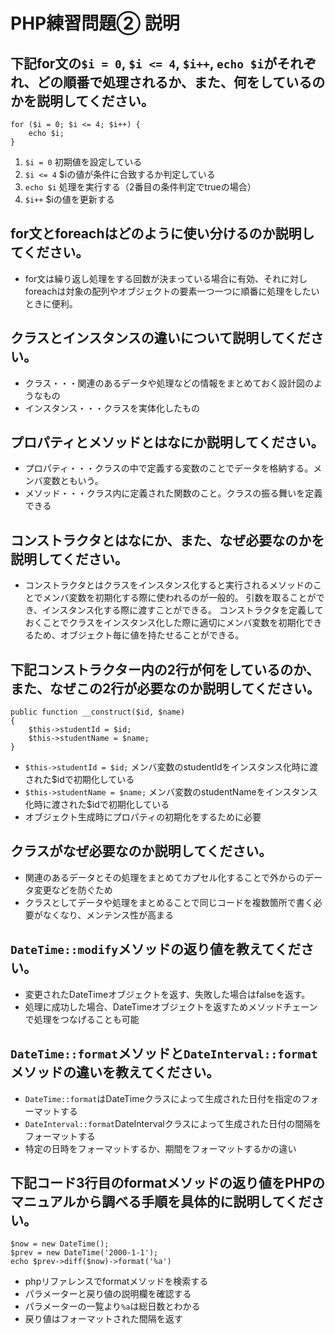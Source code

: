 # PHP練習問題② 説明

## 下記for文の`$i = 0`, `$i <= 4`, `$i++`, `echo $i`がそれぞれ、どの順番で処理されるか、また、何をしているのかを説明してください。

```
for ($i = 0; $i <= 4; $i++) {
    echo $i;
}
```

1. `$i = 0` 初期値を設定している
2. `$i <= 4` $iの値が条件に合致するか判定している
3. `echo $i` 処理を実行する（2番目の条件判定でtrueの場合）
4. `$i++` $iの値を更新する

## for文とforeachはどのように使い分けるのか説明してください。
- for文は繰り返し処理をする回数が決まっている場合に有効、それに対しforeachは対象の配列やオブジェクトの要素一つ一つに順番に処理をしたいときに便利。

## クラスとインスタンスの違いについて説明してください。
- クラス・・・関連のあるデータや処理などの情報をまとめておく設計図のようなもの
- インスタンス・・・クラスを実体化したもの

## プロパティとメソッドとはなにか説明してください。
- プロパティ・・・クラスの中で定義する変数のことでデータを格納する。メンバ変数ともいう。
- メソッド・・・クラス内に定義された関数のこと。クラスの振る舞いを定義できる

## コンストラクタとはなにか、また、なぜ必要なのかを説明してください。
- コンストラクタとはクラスをインスタンス化すると実行されるメソッドのことでメンバ変数を初期化する際に使われるのが一般的。
  引数を取ることができ、インスタンス化する際に渡すことができる。
  コンストラクタを定義しておくことでクラスをインスタンス化した際に適切にメンバ変数を初期化できるため、オブジェクト毎に値を持たせることができる。

## 下記コンストラクター内の2行が何をしているのか、また、なぜこの2行が必要なのか説明してください。
```
public function __construct($id, $name)
{
    $this->studentId = $id;
    $this->studentName = $name;
}
```
- `$this->studentId = $id;` メンバ変数のstudentIdをインスタンス化時に渡された$idで初期化している
- `$this->studentName = $name;` メンバ変数のstudentNameをインスタンス化時に渡された$idで初期化している
- オブジェクト生成時にプロパティの初期化をするために必要

## クラスがなぜ必要なのか説明してください。
- 関連のあるデータとその処理をまとめてカプセル化することで外からのデータ変更などを防ぐため
- クラスとしてデータや処理をまとめることで同じコードを複数箇所で書く必要がなくなり、メンテンス性が高まる

## `DateTime::modify`メソッドの返り値を教えてください。
- 変更されたDateTimeオブジェクトを返す、失敗した場合はfalseを返す。
- 処理に成功した場合、DateTimeオブジェクトを返すためメソッドチェーンで処理をつなげることも可能

## `DateTime::format`メソッドと`DateInterval::format`メソッドの違いを教えてください。
- `DateTime::format`はDateTimeクラスによって生成された日付を指定のフォーマットする
- `DateInterval::format`DateIntervalクラスによって生成された日付の間隔をフォーマットする
- 特定の日時をフォーマットするか、期間をフォーマットするかの違い

## 下記コード3行目のformatメソッドの返り値をPHPのマニュアルから調べる手順を具体的に説明してください。
```
$now = new DateTime();
$prev = new DateTime('2000-1-1');
echo $prev->diff($now)->format('%a')
```

- phpリファレンスでformatメソッドを検索する
- パラメーターと戻り値の説明欄を確認する
- パラメーターの一覧より`%a`は総日数とわかる
- 戻り値はフォーマットされた間隔を返す